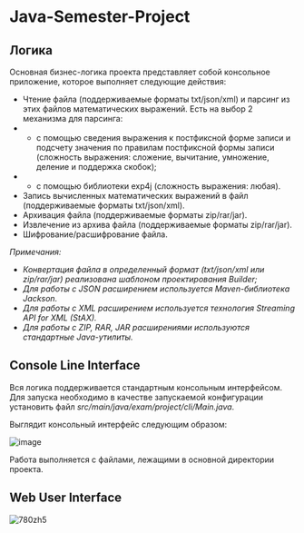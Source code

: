 # Java-Semester-Project
## Логика
Основная бизнес-логика проекта представляет собой консольное приложение, которое выполняет следующие действия:
* Чтение файла (поддерживаемые форматы txt/json/xml) и парсинг из этих файлов математических выражений. Есть на выбор 2 механизма для парсинга: 
* * с помощью сведения выражения к постфиксной форме записи и подсчету значения по правилам постфиксной формы записи (сложность выражения: сложение, вычитание, умножение, деление и поддержка скобок);
* * с помощью библиотеки exp4j (сложность выражения: любая).
* Запись вычисленных математических выражений в файл (поддерживаемые форматы txt/json/xml).
* Архивация файла (поддерживаемые форматы zip/rar/jar).
* Извлечение из архива файла (поддерживаемые форматы zip/rar/jar).
* Шифрование/расшифрование файла.

_Примечания:_
* _Конвертация файла в определенный формат (txt/json/xml или zip/rar/jar) реализована шаблоном проектирования Builder;_
* _Для работы с JSON расширением используется Maven-библиотека Jackson._
* _Для работы с XML расширением используется технология Streaming API for XML (StAX)._
* _Для работы с ZIP, RAR, JAR расширениями используются стандартные Java-утилиты._

## Console Line Interface
Вся логика поддерживается стандартным консольным интерфейсом. Для запуска необходимо в качестве запускаемой конфигурации установить файл _src/main/java/exam/project/cli/Main.java_. 

Выглядит консольный интерфейс следующим образом:

![image](https://user-images.githubusercontent.com/93089691/213317731-1ec399f6-0300-48b9-8e88-6e28b1a7e153.png)

Работа выполняется с файлами, лежащими в основной директории проекта.

## Web User Interface

![780zh5](https://user-images.githubusercontent.com/93089691/213475088-afc046ac-e88b-4bae-b05e-3eb37a27cf56.gif)


